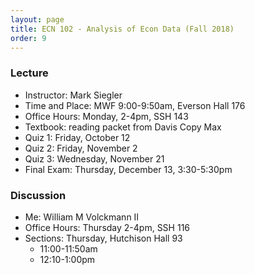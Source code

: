 ```yaml
---
layout: page
title: ECN 102 - Analysis of Econ Data (Fall 2018)
order: 9
---
```


### Lecture

* Instructor: Mark Siegler
* Time and Place: MWF 9:00-9:50am, Everson Hall 176
* Office Hours: Monday, 2-4pm, SSH 143
* Textbook: reading packet from Davis Copy Max
* Quiz 1: Friday, October 12
* Quiz 2: Friday, November 2
* Quiz 3: Wednesday, November 21
* Final Exam: Thursday, December 13, 3:30-5:30pm

### Discussion
* Me: William M Volckmann II
* Office Hours: Thursday 2-4pm, SSH 116
* Sections: Thursday, Hutchison Hall 93
  * 11:00-11:50am
  * 12:10-1:00pm
